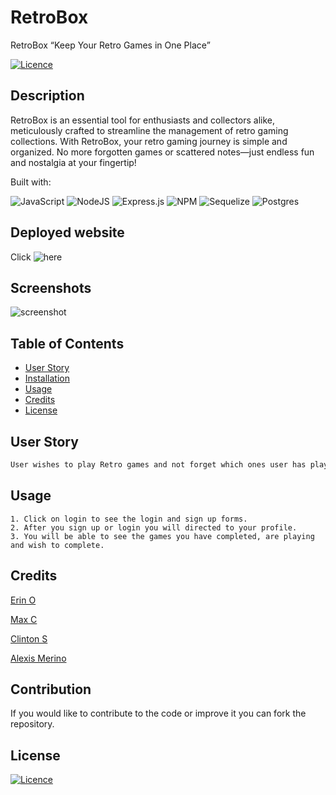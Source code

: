 # RetroBox

RetroBox “Keep Your Retro Games in One Place”

[![Licence](https://img.shields.io/github/license/Ileriayo/markdown-badges?style=for-the-badge)](./LICENSE)


  ## Description

 RetroBox is an essential tool for enthusiasts and collectors alike, meticulously crafted to streamline the management of retro gaming collections. With RetroBox, your retro gaming journey is simple and organized. No more forgotten games or scattered notes—just endless fun and nostalgia at your fingertip! 

  Built with:

 ![JavaScript](https://img.shields.io/badge/javascript-%23323330.svg?style=for-the-badge&logo=javascript&logoColor=%23F7DF1E)
 ![NodeJS](https://img.shields.io/badge/node.js-6DA55F?style=for-the-badge&logo=node.js&logoColor=white)
 ![Express.js](https://img.shields.io/badge/express.js-%23404d59.svg?style=for-the-badge&logo=express&logoColor=%2361DAFB)
 ![NPM](https://img.shields.io/badge/NPM-%23CB3837.svg?style=for-the-badge&logo=npm&logoColor=white)
 ![Sequelize](https://img.shields.io/badge/Sequelize-52B0E7?style=for-the-badge&logo=Sequelize&logoColor=white)
 ![Postgres](https://img.shields.io/badge/postgres-%23316192.svg?style=for-the-badge&logo=postgresql&logoColor=white)

  ## Deployed website

  Click ![here](https://retrobox1-a061a0f43c58.herokuapp.com/)
  
  ## Screenshots
 ![screenshot](./assets/Screenshot%202024-05-07%20at%209.36.01 PM.png)

  ## Table of Contents
  - [User Story](#user-story)
  - [Installation](#installation)
  - [Usage](#usage)
  - [Credits](#credits)
  - [License](#license)

  ## User Story

```md
User wishes to play Retro games and not forget which ones user has played and wishes to organize users retro games in an online library. User opens website and moves mouse to “sign up” for a new profile. Member chooses username and password. After setting up profile, user chooses the games and put games user wants to play in wishlist. After user has finished with game, user can set the game to a “completed” game.
```
  
  ## Usage
    1. Click on login to see the login and sign up forms.
    2. After you sign up or login you will directed to your profile. 
    3. You will be able to see the games you have completed, are playing and wish to complete.
  
  ## Credits

  [Erin O](https://github.com/RinOrtega)

  [Max C](https://github.com/Maxxxc1)

  [Clinton S](https://github.com/DoughShy)

  [Alexis Merino](https://github.com/AlexM745)
  

  ## Contribution
  
  If you would like to contribute to the code or improve it you can fork the repository.
  
  ## License 
  
  [![Licence](https://img.shields.io/github/license/Ileriayo/markdown-badges?style=for-the-badge)](./LICENSE)
